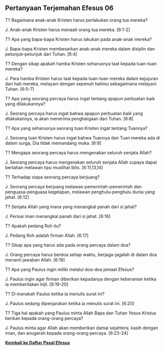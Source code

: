 ﻿## Pertanyaan Terjemahan Efesus 06 ##

T? Bagaimana anak-anak Kristen harus perlakukan orang tua mereka?

J. Anak-anak Kristen harus menaati orang tua mereka. [6:1-2]

T? Apa yang bapa-bapa Kristen harus lakukan pada anak-anak mereka?

J. Bapa-bapa Kristen membesarkan anak-anak mereka dalam disiplin dan petunjuk-petunjuk dari Tuhan. [6:4]

T? Dengan sikap apakah hamba Kristen seharusnya taat kepada tuan-tuan mereka?

J. Para hamba Kristen harus taat kepada tuan-tuan mereka dalam kejujuran dari hati mereka, melayani dengan sepenuh hatimu sebagaimana melayani Tuhan. [6:5-7]

T? Apa yang seorang percaya harus ingat tentang apapun perbuatan baik yang dilakukannya?

J. Seorang percaya harus ingat bahwa apapun perbuatan baik yang dilakukannya, ia akan menerima penghargaan dari Tuhan. [6:8]

T? Apa yang seharusnya seorang tuan Kristen ingat tentang Tuannya?

J. Seorang tuan Kristen harus ingat bahwa Tuannya dan Tuan mereka ada di dalam surga, Dia tidak memandang muka. [6:9]

T? Mengapa seorang percaya harus mengenakan seluruh senjata Allah?

J. Seorang percaya harus mengenakan seluruh senjata Allah supaya dapat bertahan melawan tipu muslihat Iblis. [6:11,13,14]

T? Terhadap siapa seorang percaya berjuang?

J. Seorang percaya berjuang melawan pemerintah-pemerintah dan penguasa-penguasa kegelapan, melawan penghulu-penghulu dunia yang jahat. [6:12]

T? Senjata Allah yang mana yang menangkal panah dari si jahat?

J. Perisai iman menangkal panah dari si jahat. [6:16]

T? Apakah pedang Roh itu?

J. Pedang Roh adalah firman Allah. [6:17]

T? Sikap apa yang harus ada pada orang percaya dalam doa?

J. Orang percaya harus berdoa setiap waktu, berjaga-jagalah di dalam doa menanti jawaban Allah. [6:18]

T? Apa yang Paulus ingin miliki melalui doa-doa jemaat Efesus?

J. Paulus ingin agar firman diberikan kepadanya dengan keberanian ketika ia memberitakan Injil. [6:19-20]

T? Di manakah Paulus ketika ia menulis surat ini?

J. Paulus sedang dipenjarakan ketika ia menulis surat ini. [6:20]

T? Tiga hal apakah yang Paulus minta Allah Bapa dan Tuhan Yesus Kristus berikan kepada orang-orang percaya?

J. Paulus minta agar Allah akan memberikan damai sejahtera, kasih dengan iman, dan anugerah kepada orang-orang percaya. [6:23-24]

__[Kembali ke Daftar Pasal Efesus](./)__

